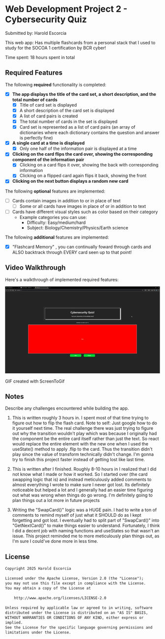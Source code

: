 # Web Development Project 2 - Cybersecurity Quiz

Submitted by: Harold Escorcia

This web app: Has multiple flashcards from a personal stack that I used to study for the SOCOA 1 certification by BCR cyber!

Time spent: 18 hours spent in total

## Required Features

The following **required** functionality is completed:


- [X] **The app displays the title of the card set, a short description, and the total number of cards**
  - [X] Title of card set is displayed 
  - [X] A short description of the card set is displayed 
  - [X] A list of card pairs is created
  - [X] The total number of cards in the set is displayed 
  - [X] Card set is represented as a list of card pairs (an array of dictionaries where each dictionary contains the question and answer is perfectly fine)
- [X] **A single card at a time is displayed**
  - [X] Only one half of the information pair is displayed at a time
- [X] **Clicking on the card flips the card over, showing the corresponding component of the information pair**
  - [X] Clicking on a card flips it over, showing the back with corresponding information 
  - [X] Clicking on a flipped card again flips it back, showing the front
- [X] **Clicking on the next button displays a random new card**

The following **optional** features are implemented:

- [ ] Cards contain images in addition to or in place of text
  - [ ] Some or all cards have images in place of or in addition to text
- [ ] Cards have different visual styles such as color based on their category
  - Example categories you can use:
    - Difficulty: Easy/medium/hard
    - Subject: Biology/Chemistry/Physics/Earth science

The following **additional** features are implemented:

* [X] "Flashcard Memory" , you can continually foward through cards and ALSO backtrack through EVERY card seen up to that point! 

## Video Walkthrough

Here's a walkthrough of implemented required features:

<img src='./public/Animation.gif' title='Video Walkthrough' width='' alt='Video Walkthrough' />


GIF created with ScreenToGif

## Notes

Describe any challenges encountered while building the app.

1. This is written roughly 3 hours in. I spent most of that time trying to figure out how to flip the flash card. Note to self: Just google how to do it yourself next time. The real challenge there was just trying to figure out why the transition wouldn't play which was because I originally had the component be the entire card itself rather than just the text. So react would replace the entire element with the new one when I used the useState() method to apply .flip to the card. Thus the transition didn't play since the value of transform technically didn't change. I'm gonna try to finish this project faster instead of getting lost like last time. 

2. This is written after I finished. Roughly 8-10 hours in I realized that I did not know what I made or how it worked. So I started over (the card swapping logic that is) and instead meticulously added comments to almost everything I wrote to make sure I never got lost. Its definitely noticeable but helped a lot and I generally had an easier time figuring out what was wrong when things do go wrong. I'm definitely going to plan things out a lot more in future projects  

3. Writing the "SwapCard()" logic was a HUGE pain. I had to write a ton of comments to remind myself of just what it SHOULD do as I kept forgetting and got lost. I eventually had to split part of "SwapCard()" into "GetNextCard()" to make things easier to understand. Fortunately, I think I did a decent job with naming functions and useStates so that wasn't an issue. This project reminded me to more meticulously plan things out, as I'm sure I could've done more in less time. 

## License

    Copyright 2025 Harold Escorcia

    Licensed under the Apache License, Version 2.0 (the "License");
    you may not use this file except in compliance with the License.
    You may obtain a copy of the License at

        http://www.apache.org/licenses/LICENSE-2.0

    Unless required by applicable law or agreed to in writing, software
    distributed under the License is distributed on an "AS IS" BASIS,
    WITHOUT WARRANTIES OR CONDITIONS OF ANY KIND, either express or implied.
    See the License for the specific language governing permissions and
    limitations under the License.